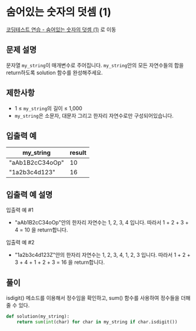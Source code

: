 # 숨어있는 숫자의 덧셈 (1)

[코딩테스트 연습 - 숨어있는 숫자의 덧셈 (1)][1] 로 이동

## 문제 설명

문자열 `my_string`이 매개변수로 주어집니다. `my_string`안의 모든 자연수들의 합을 return하도록 solution 함수를 완성해주세요.

## 제한사항

- 1 ≤ `my_string`의 길이 ≤ 1,000
- `my_string`은 소문자, 대문자 그리고 한자리 자연수로만 구성되어있습니다.

## 입출력 예

| my_string       | result |
| --------------- | ------ |
| "aAb1B2cC34oOp" | 10     |
| "1a2b3c4d123"   | 16     |

## 입출력 예 설명

입출력 예 #1

- "aAb1B2cC34oOp"안의 한자리 자연수는 1, 2, 3, 4 입니다. 따라서 1 + 2 + 3 + 4 = 10 을 return합니다.

입출력 예 #2

- "1a2b3c4d123Z"안의 한자리 자연수는 1, 2, 3, 4, 1, 2, 3 입니다. 따라서 1 + 2 + 3 + 4 + 1 + 2 + 3 = 16 을 return합니다.

## 풀이

isdigit() 메소드를 이용해서 정수임을 확인하고,
sum() 함수를 사용하여 정수들을 더해줄 수 있다.

```python
def solution(my_string):
    return sum(int(char) for char in my_string if char.isdigit())
```

[1]: https://school.programmers.co.kr/learn/courses/30/lessons/120851
